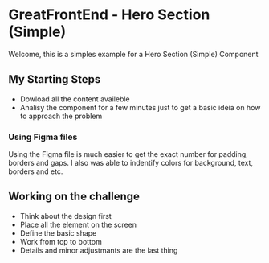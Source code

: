 # GreatFrontEnd - Hero Section (Simple)

Welcome, this is a simples example for a Hero Section (Simple) Component

## My Starting Steps

- Dowload all the content availeble
- Analisy the component for a few minutes just to get a basic ideia on how to approach the problem

### Using Figma files

Using the Figma file is much easier to get the exact number for padding, borders and gaps. I also was able to indentify colors for background, text, borders and etc.

## Working on the challenge

- Think about the design first
- Place all the element on the screen
- Define the basic shape
- Work from top to bottom
- Details and minor adjustmants are the last thing
